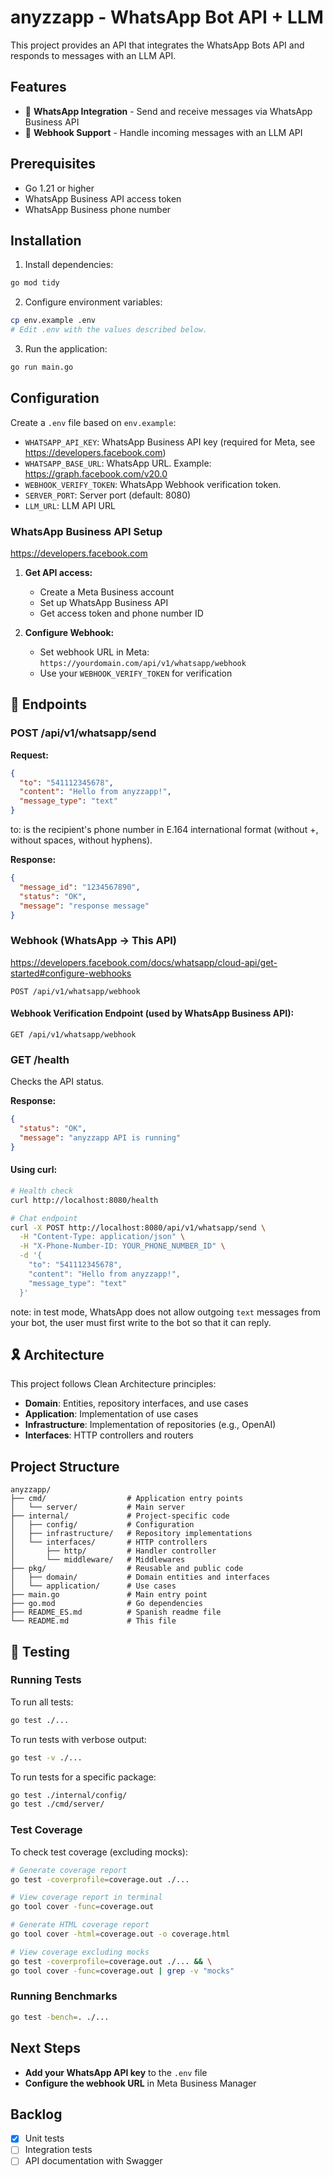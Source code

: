 # anyzzapp - WhatsApp Bot API + LLM

This project provides an API that integrates the WhatsApp Bots API and responds to messages with an LLM API.

## Features

- 📱 **WhatsApp Integration** - Send and receive messages via WhatsApp Business API
- 🔄 **Webhook Support** - Handle incoming messages with an LLM API

## Prerequisites

- Go 1.21 or higher
- WhatsApp Business API access token
- WhatsApp Business phone number

## Installation

1. Install dependencies:

```bash
go mod tidy
```

2. Configure environment variables:

```bash
cp env.example .env
# Edit .env with the values described below.
```

3. Run the application:

```bash
go run main.go
```

## Configuration

Create a `.env` file based on `env.example`:

- `WHATSAPP_API_KEY`: WhatsApp Business API key (required for Meta, see https://developers.facebook.com)
- `WHATSAPP_BASE_URL`: WhatsApp URL. Example: https://graph.facebook.com/v20.0
- `WEBHOOK_VERIFY_TOKEN`: WhatsApp Webhook verification token.
- `SERVER_PORT`: Server port (default: 8080)
- `LLM_URL`: LLM API URL

### WhatsApp Business API Setup

https://developers.facebook.com

1. **Get API access:**
    - Create a Meta Business account
    - Set up WhatsApp Business API
    - Get access token and phone number ID

2. **Configure Webhook:**
    - Set webhook URL in Meta: `https://yourdomain.com/api/v1/whatsapp/webhook`
    - Use your `WEBHOOK_VERIFY_TOKEN` for verification

## 📡 Endpoints

### POST /api/v1/whatsapp/send

**Request:**

```json
{
  "to": "541112345678",
  "content": "Hello from anyzzapp!",
  "message_type": "text"
}
```

to: is the recipient's phone number in E.164 international format (without +, without spaces, without hyphens).

**Response:**

```json
{
  "message_id": "1234567890",
  "status": "OK",
  "message": "response message"
}
```

### Webhook (WhatsApp → This API)

https://developers.facebook.com/docs/whatsapp/cloud-api/get-started#configure-webhooks

```
POST /api/v1/whatsapp/webhook
```

#### Webhook Verification Endpoint (used by WhatsApp Business API):

```
GET /api/v1/whatsapp/webhook
```

### GET /health

Checks the API status.

**Response:**

```json
{
  "status": "OK",
  "message": "anyzzapp API is running"
}
```

#### Using curl:

```bash
# Health check
curl http://localhost:8080/health

# Chat endpoint
curl -X POST http://localhost:8080/api/v1/whatsapp/send \
  -H "Content-Type: application/json" \
  -H "X-Phone-Number-ID: YOUR_PHONE_NUMBER_ID" \
  -d '{
    "to": "541112345678",
    "content": "Hello from anyzzapp!",
    "message_type": "text"
  }'
```

note: in test mode, WhatsApp does not allow outgoing `text` messages from your bot, the user must first write to the bot
so that it can reply.

## 🎗️ Architecture

This project follows Clean Architecture principles:

- **Domain**: Entities, repository interfaces, and use cases
- **Application**: Implementation of use cases
- **Infrastructure**: Implementation of repositories (e.g., OpenAI)
- **Interfaces**: HTTP controllers and routers

## Project Structure

```
anyzzapp/
├── cmd/                  # Application entry points
│   └── server/           # Main server
├── internal/             # Project-specific code
│   ├── config/           # Configuration
│   ├── infrastructure/   # Repository implementations
│   └── interfaces/       # HTTP controllers
│       ├── http/         # Handler controller
│       └── middleware/   # Middlewares
├── pkg/                  # Reusable and public code
│   ├── domain/           # Domain entities and interfaces
│   └── application/      # Use cases
├── main.go               # Main entry point
├── go.mod                # Go dependencies
├── README_ES.md          # Spanish readme file
└── README.md             # This file
```

## 🧪 Testing

### Running Tests

To run all tests:

```bash
go test ./...
```

To run tests with verbose output:

```bash
go test -v ./...
```

To run tests for a specific package:

```bash
go test ./internal/config/
go test ./cmd/server/
```

### Test Coverage

To check test coverage (excluding mocks):

```bash
# Generate coverage report
go test -coverprofile=coverage.out ./...

# View coverage report in terminal
go tool cover -func=coverage.out

# Generate HTML coverage report
go tool cover -html=coverage.out -o coverage.html

# View coverage excluding mocks
go test -coverprofile=coverage.out ./... && \
go tool cover -func=coverage.out | grep -v "mocks"
```

### Running Benchmarks

```bash
go test -bench=. ./...
```

## Next Steps

- **Add your WhatsApp API key** to the `.env` file
- **Configure the webhook URL** in Meta Business Manager

## Backlog

- [x] Unit tests
- [ ] Integration tests
- [ ] API documentation with Swagger
